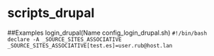 # scripts_drupal

##Examples login_drupal(Name config_login_drupal.sh)
`#!/bin/bash
declare -A _SOURCE_SITES_ASSOCIATIVE
_SOURCE_SITES_ASSOCIATIVE[test.es]=user.rub@host.lan`
